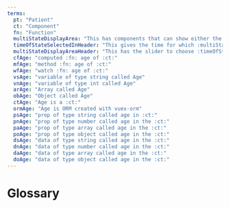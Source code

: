 ```yaml
---
terms:
  pt: "Patient"
  ct: "Component"
  fn: "Function"
  multiStateDisplayArea: "This has components that can show either the current state or historical state"
  timeOfStateSelectedInHeader: "This gives the time for which :multiStateDisplayArea: should be rendered"
  multiStateDisplayAreaHeader: "This has the slider to choose :timeOfStateSelectedInHeader:"
  cfAge: "computed :fn: age of :ct:"
  mfAge: "method :fn: age of :ct:"
  wfAge: "watch :fn: age of :ct:"
  vsAge: "variable of type string called Age"
  vnAge: "variable of type int called Age"
  arAge: "Array called Age"
  obAge: "Object called Age"
  ctAge: "Age is a :ct:"
  ormAge: "Age is ORM created with vuex-orm"
  psAge: "prop of type string called age in :ct:"
  pnAge: "prop of type number called age in the :ct:"
  paAge: "prop of type array called age in the :ct:"
  poAge: "prop of type object called age in the :ct:"
  dsAge: "data of type string called age in the :ct:"
  dnAge: "data of type number called age in the :ct:"
  daAge: "data of type array called age in the :ct:"
  doAge: "data of type object called age in the :ct:"
---
```


# Glossary

<Glossary :terms="$frontmatter.terms" />
